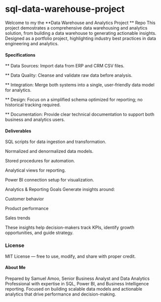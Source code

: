 # sql-data-warehouse-project

Welcome to my the **Data Warehouse and Analytics Project ** Repo
This project demostrates a comprehensive data warehousing and analytics solution, from building a data warehouse to generating actionable insights. Designed as a portfolio project, highlighting industry best practices in data engineering and analytics.

#### Specifications

** Data Sources: Import data from ERP and CRM CSV files.

** Data Quality: Cleanse and validate raw data before analysis.

** Integration: Merge both systems into a single, user-friendly data model for analytics.

** Design: Focus on a simplified schema optimized for reporting; no historical tracking required.

** Documentation: Provide clear technical documentation to support both business and analytics users.

#### Deliverables

SQL scripts for data ingestion and transformation.

Normalized and denormalized data models.

Stored procedures for automation.

Analytical views for reporting.

Power BI connection setup for visualization.

Analytics & Reporting Goals
Generate insights around:

Customer behavior

Product performance

Sales trends

These insights help decision-makers track KPIs, identify growth opportunities, and guide strategy.

### License
MIT License — free to use, modify, and share with proper credit.

#### About Me
Prepared by Samuel Amoo, Senior Business Analyst and Data Analytics Professional with expertise in SQL, Power BI, and Business Intelligence reporting.
Focused on building scalable data models and actionable analytics that drive performance and decision-making.
